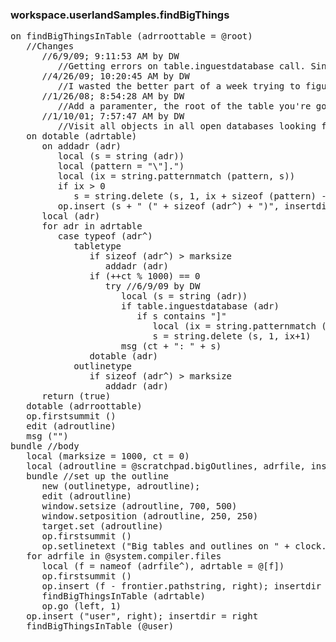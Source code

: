 ### workspace.userlandSamples.findBigThings
<pre>
on findBigThingsInTable (adrroottable = @root)
   //Changes
      //6/9/09; 9:11:53 AM by DW
         //Getting errors on table.inguestdatabase call. Since it's only for displaying progress messages, I put it inside a try so it wouldn't halt the scan.
      //4/26/09; 10:20:45 AM by DW
         //I wasted the better part of a week trying to figure out why one of my servers was flatlining. It turns out a random table in opmlCommunityServerData.root was expanded. This script was only looking in the user sub-table of opml.root. So this time (it's happened before) -- I'm going to invest a couple of hours into making this script look in all open database files. 
      //1/26/08; 8:54:28 AM by DW
         //Add a paramenter, the root of the table you're going to look in. Makes it possible to be selective where you search.
      //1/10/01; 7:57:47 AM by DW
         //Visit all objects in all open databases looking for tables and outlines that have more than 1000 elements. Big outlines really slow things down. You might want to know where your big tables are.
   on dotable (adrtable)
      on addadr (adr)
         local (s = string (adr))
         local (pattern = "\"].")
         local (ix = string.patternmatch (pattern, s))
         if ix > 0
            s = string.delete (s, 1, ix + sizeof (pattern) - 1)
         op.insert (s + " (" + sizeof (adr^) + ")", insertdir); insertdir = down
      local (adr)
      for adr in adrtable
         case typeof (adr^)
            tabletype
               if sizeof (adr^) > marksize
                  addadr (adr)
               if (++ct % 1000) == 0
                  try //6/9/09 by DW
                     local (s = string (adr))
                     if table.inguestdatabase (adr)
                        if s contains "]"
                           local (ix = string.patternmatch ("]", s))
                           s = string.delete (s, 1, ix+1)
                     msg (ct + ": " + s)
               dotable (adr)
            outlinetype
               if sizeof (adr^) > marksize
                  addadr (adr)
      return (true)
   dotable (adrroottable)
   op.firstsummit ()
   edit (adroutline)
   msg ("")
bundle //body
   local (marksize = 1000, ct = 0)
   local (adroutline = @scratchpad.bigOutlines, adrfile, insertdir)
   bundle //set up the outline
      new (outlinetype, adroutline); 
      edit (adroutline)
      window.setsize (adroutline, 700, 500)
      window.setposition (adroutline, 250, 250)
      target.set (adroutline)
      op.firstsummit ()
      op.setlinetext ("Big tables and outlines on " + clock.now () + ":")
   for adrfile in @system.compiler.files
      local (f = nameof (adrfile^), adrtable = @[f])
      op.firstsummit ()
      op.insert (f - frontier.pathstring, right); insertdir = right
      findBigThingsInTable (adrtable)
      op.go (left, 1)
   op.insert ("user", right); insertdir = right
   findBigThingsInTable (@user)

</pre>